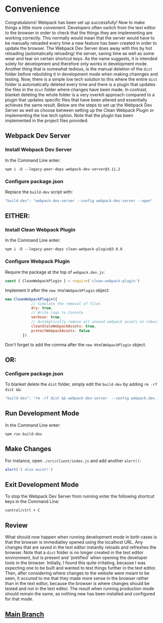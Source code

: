 # Convenience
Congratulaions! Webpack has been set up successfully! Now to make things a little more convenient. Developers often switch from the text editor to the browser in order to check that the things they are implementing are working correctly. This normally would mean that the server would have to be manually reloaded every time a new feature has been created in order to update the browser. The Webpack Dev Server does away with this by hot reloading (automatically reloading) the server, saving time as well as some wear and tear on certain shortcut keys. As the name suggests, it is intended solely for development and therefore only works in development mode. Another thing that is somewhat tedious, is the manual deletion of the `dist` folder before rebuilding it in development mode when making channges and testing. Now, there is a simple low tech solution to this where the entire `dist` folder is automatically deleted every time and there is a plugin that updates the files in the `dist` folder where changes have been made. In contrast, blanket deleting the whole folder is a very overkill approach compared to a plugin that updates specific files that have been altered and essentially achieves the same result. Below are the steps to set up the Webpack Dev Server as well as choose between setting up the Clean Webpack Plugin or implementing the low tech option. Note that the plugin has been implemented in the project files provided:

## Webpack Dev Server
### Install Webpack Dev Server
In the Command Line enter:
```
npm i -D --legacy-peer-deps webpack-dev-server@3.11.2
```

### Configure package.json
Replace the `build-dev` script with:
```js
"build-dev": "webpack-dev-server --config webpack-dev-server --open"
```

## EITHER:
### Install Clean Webpack Plugin
In the Command Line enter:
```
npm i -D --legacy-peer-deps clean-webpack-plugin@3.0.0
```

### Configure Webpack Plugin
Require the package at the top of `webpack.dev.js`:
```js
const { CleanWebpackPlugin } = require('clean-webpack-plugin')
```
Implement it after the `new HtmlWebpackPlugin` object:
```js
new CleanWebpackPlugin({
            // Simulate the removal of files
            dry: true,
            // Write Logs to Console
            verbose: true,
            // Automatically remove all unused webpack assets on rebuild
            cleanStaleWebpackAssets: true,
            protectWebpackAssets: false
        })
```
Don't forget to add the comma after the `new HtmlWebpackPlugin` object.

## OR:
### Configure package.json
To blanket delete the `dist` folder, simply edit the `build-dev` by adding `rm -rf dist &&`:
```js
"build-dev": "rm -rf dist && webpack-dev-server  --config webpack.dev.js --open"
```

## Run Development Mode
In the Command Line enter:
```
npm run build-dev
```

## Make Changes
For instance, open `./src/client/index.js` and add another `alert()`:
```js
alert('I also exist!')
```

## Exit Development Mode
To stop the Webpack Dev Server from running enter the following shortcut keys in the Command Line:
```
control/ctrl + C
```

## Review
What should now happen when running development mode in both cases is that the browser is immediatley opened using the localhost URL. Any changes that are saved in the text editor instantly reloads and refreshes the browser. Note that a `dist` folder is no longer created in the text editor environment, but is present and 'pretified' when opening the developer tools in the browser. Initially, I found this quite irritating, because I was expecting one to be built and wanted to test things further in the text editor. Then, after considering where changes to the website were meant to be seen, it occured to me that they made more sense in the browser rather than in the text editor, because the browser is where changes should be tested and not in the text editor. The result when running production mode should remain the same, as nothing new has been installed and configured for that mode.

## [Main Branch](https://github.com/michihodges/webpack-basics)

